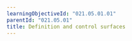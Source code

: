```yaml
---
learningObjectiveId: "021.05.01.01"
parentId: "021.05.01"
title: Definition and control surfaces
---
```

